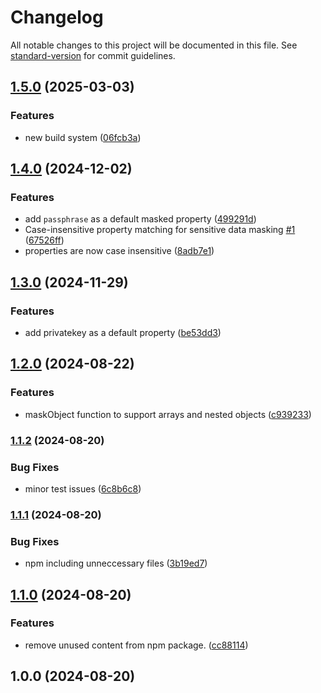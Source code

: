# Changelog

All notable changes to this project will be documented in this file. See [standard-version](https://github.com/conventional-changelog/standard-version) for commit guidelines.

## [1.5.0](https://github.com/billchurch/jsmasker/compare/v1.4.0...v1.5.0) (2025-03-03)


### Features

* new build system ([06fcb3a](https://github.com/billchurch/jsmasker/commit/06fcb3ab82f68a4191732fcdd87f7e772870a0cb))

## [1.4.0](https://github.com/billchurch/webssh2_client/compare/v1.3.0...v1.4.0) (2024-12-02)


### Features

* add `passphrase` as a default masked property ([499291d](https://github.com/billchurch/webssh2_client/commit/499291d99307b8d9ad3f68082a04e6aaf9bc5f14))
* Case-insensitive property matching for sensitive data masking [#1](https://github.com/billchurch/jsmasker/issues/1) ([67526ff](https://github.com/billchurch/webssh2_client/commit/67526fffbef08bb339f53149f3f78a6748b5ba7a))
* properties are now case insensitive ([8adb7e1](https://github.com/billchurch/webssh2_client/commit/8adb7e152cd02b50f92b674f60c8161ef71647a1))

## [1.3.0](https://github.com/billchurch/webssh2_client/compare/v1.2.0...v1.3.0) (2024-11-29)


### Features

* add privatekey as a default property ([be53dd3](https://github.com/billchurch/webssh2_client/commit/be53dd3c9cd3d09337e1aec3765ad04111fc95ea))

## [1.2.0](https://github.com/billchurch/webssh2_client/compare/v1.1.2...v1.2.0) (2024-08-22)


### Features

* maskObject function to support arrays and nested objects ([c939233](https://github.com/billchurch/webssh2_client/commit/c93923305f11f4568e9659fef41e4fbd548d17c4))

### [1.1.2](https://github.com/billchurch/webssh2_client/compare/v1.1.1...v1.1.2) (2024-08-20)


### Bug Fixes

* minor test issues ([6c8b6c8](https://github.com/billchurch/webssh2_client/commit/6c8b6c8e2fe0c7b1a50dcce6c23556a3528b6d2a))

### [1.1.1](https://github.com/billchurch/webssh2_client/compare/v1.1.0...v1.1.1) (2024-08-20)


### Bug Fixes

* npm including unneccessary files ([3b19ed7](https://github.com/billchurch/webssh2_client/commit/3b19ed7cf1e9f1bb849699ad730511b17ecb5849))

## [1.1.0](https://github.com/billchurch/webssh2_client/compare/v1.0.0...v1.1.0) (2024-08-20)


### Features

* remove unused content from npm package. ([cc88114](https://github.com/billchurch/webssh2_client/commit/cc88114e43b2edea96a9b2f566c68a3d4eeee2bb))

## 1.0.0 (2024-08-20)
